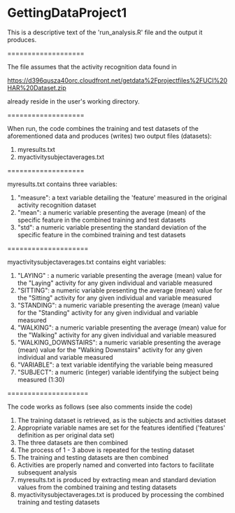 GettingDataProject1
===================

This is a descriptive text of the 'run_analysis.R' file and the output it produces.

===================

The file assumes that the activity recognition data found in

https://d396qusza40orc.cloudfront.net/getdata%2Fprojectfiles%2FUCI%20HAR%20Dataset.zip

already reside in the user's working directory.

===================

When run, the code combines the training and test datasets of the aforementioned data and produces (writes) two output files (datasets):
1. myresults.txt
2. myactivitysubjectaverages.txt

===================

myresults.txt contains three variables:

1. "measure": a text variable detailing the 'feature' measured in the original activity recognition dataset
2. "mean": a numeric variable presenting the average (mean) of the specific feature in the combined training and test datasets
3. "std": a numeric variable presenting the standard deviation of the specific feature in the combined training and test datasets

====================

myactivitysubjectaverages.txt contains eight variables:

1. "LAYING" : a numeric variable presenting the average (mean) value for the "Laying" activity for any given individual and variable measured
2. "SITTING":  a numeric variable presenting the average (mean) value for the "Sitting" activity for any given individual and variable measured
3. "STANDING":  a numeric variable presenting the average (mean) value for the "Standing" activity for any given individual and variable measured
4. "WALKING":  a numeric variable presenting the average (mean) value for the "Walking" activity for any given individual and variable measured
5. "WALKING_DOWNSTAIRS":  a numeric variable presenting the average (mean) value for the "Walking Downstairs" activity for any given individual and variable measured
6. "VARIABLE": a text variable identifying the variable being measured
7. "SUBJECT": a numeric (integer) variable identifying the subject being measured (1:30)

====================

The code works as follows (see also comments inside the code)

1. The training dataset is retrieved, as is the subjects and activities dataset
2. Appropriate variable names are set for the features identified ('features' definition as per original data set)
3. The three datasets are then combined
4. The process of 1 - 3 above is repeated for the testing dataset
5. The training and testing datasets are then combined
6. Activities are properly named and converted into factors to facilitate subsequent analysis
7. myresults.txt is produced by extracting mean and standard deviation values from the combined training and testing datasets
8. myactivitysubjectaverages.txt is produced by processing the combined training and testing datasets